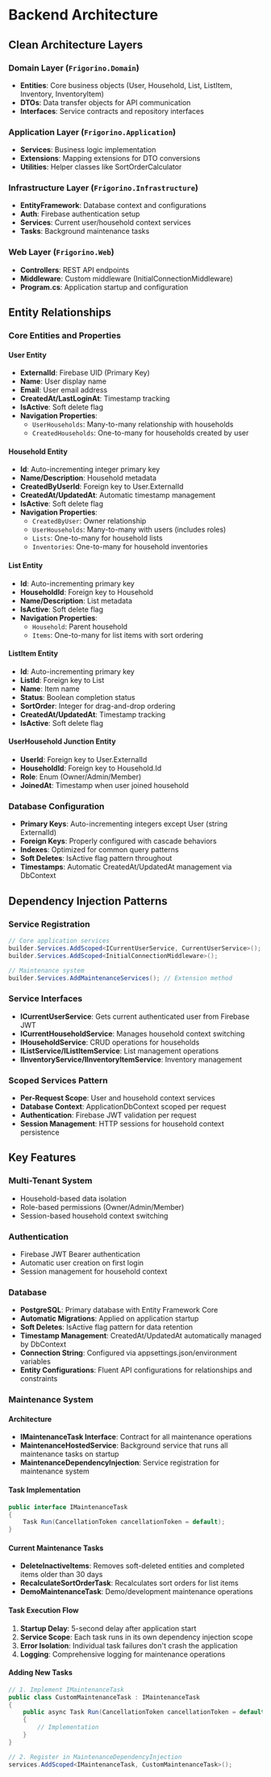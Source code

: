 # Backend Architecture

## Clean Architecture Layers

### Domain Layer (`Frigorino.Domain`)
- **Entities**: Core business objects (User, Household, List, ListItem, Inventory, InventoryItem)
- **DTOs**: Data transfer objects for API communication
- **Interfaces**: Service contracts and repository interfaces

### Application Layer (`Frigorino.Application`)
- **Services**: Business logic implementation
- **Extensions**: Mapping extensions for DTO conversions
- **Utilities**: Helper classes like SortOrderCalculator

### Infrastructure Layer (`Frigorino.Infrastructure`)
- **EntityFramework**: Database context and configurations
- **Auth**: Firebase authentication setup
- **Services**: Current user/household context services
- **Tasks**: Background maintenance tasks

### Web Layer (`Frigorino.Web`)
- **Controllers**: REST API endpoints
- **Middleware**: Custom middleware (InitialConnectionMiddleware)
- **Program.cs**: Application startup and configuration

## Entity Relationships

### Core Entities and Properties

#### User Entity
- **ExternalId**: Firebase UID (Primary Key)
- **Name**: User display name
- **Email**: User email address
- **CreatedAt/LastLoginAt**: Timestamp tracking
- **IsActive**: Soft delete flag
- **Navigation Properties**:
  - `UserHouseholds`: Many-to-many relationship with households
  - `CreatedHouseholds`: One-to-many for households created by user

#### Household Entity
- **Id**: Auto-incrementing integer primary key
- **Name/Description**: Household metadata
- **CreatedByUserId**: Foreign key to User.ExternalId
- **CreatedAt/UpdatedAt**: Automatic timestamp management
- **IsActive**: Soft delete flag
- **Navigation Properties**:
  - `CreatedByUser`: Owner relationship
  - `UserHouseholds`: Many-to-many with users (includes roles)
  - `Lists`: One-to-many for household lists
  - `Inventories`: One-to-many for household inventories

#### List Entity
- **Id**: Auto-incrementing primary key
- **HouseholdId**: Foreign key to Household
- **Name/Description**: List metadata
- **IsActive**: Soft delete flag
- **Navigation Properties**:
  - `Household`: Parent household
  - `Items`: One-to-many for list items with sort ordering

#### ListItem Entity
- **Id**: Auto-incrementing primary key
- **ListId**: Foreign key to List
- **Name**: Item name
- **Status**: Boolean completion status
- **SortOrder**: Integer for drag-and-drop ordering
- **CreatedAt/UpdatedAt**: Timestamp tracking
- **IsActive**: Soft delete flag

#### UserHousehold Junction Entity
- **UserId**: Foreign key to User.ExternalId
- **HouseholdId**: Foreign key to Household.Id
- **Role**: Enum (Owner/Admin/Member)
- **JoinedAt**: Timestamp when user joined household

### Database Configuration
- **Primary Keys**: Auto-incrementing integers except User (string ExternalId)
- **Foreign Keys**: Properly configured with cascade behaviors
- **Indexes**: Optimized for common query patterns
- **Soft Deletes**: IsActive flag pattern throughout
- **Timestamps**: Automatic CreatedAt/UpdatedAt management via DbContext

## Dependency Injection Patterns

### Service Registration
```csharp
// Core application services
builder.Services.AddScoped<ICurrentUserService, CurrentUserService>();
builder.Services.AddScoped<InitialConnectionMiddleware>();

// Maintenance system
builder.Services.AddMaintenanceServices(); // Extension method
```

### Service Interfaces
- **ICurrentUserService**: Gets current authenticated user from Firebase JWT
- **ICurrentHouseholdService**: Manages household context switching
- **IHouseholdService**: CRUD operations for households
- **IListService/IListItemService**: List management operations
- **IInventoryService/IInventoryItemService**: Inventory management

### Scoped Services Pattern
- **Per-Request Scope**: User and household context services
- **Database Context**: ApplicationDbContext scoped per request
- **Authentication**: Firebase JWT validation per request
- **Session Management**: HTTP sessions for household context persistence

## Key Features

### Multi-Tenant System
- Household-based data isolation
- Role-based permissions (Owner/Admin/Member)
- Session-based household context switching

### Authentication
- Firebase JWT Bearer authentication
- Automatic user creation on first login
- Session management for household context

### Database
- **PostgreSQL**: Primary database with Entity Framework Core
- **Automatic Migrations**: Applied on application startup
- **Soft Deletes**: IsActive flag pattern for data retention
- **Timestamp Management**: CreatedAt/UpdatedAt automatically managed by DbContext
- **Connection String**: Configured via appsettings.json/environment variables
- **Entity Configurations**: Fluent API configurations for relationships and constraints

### Maintenance System

#### Architecture
- **IMaintenanceTask Interface**: Contract for all maintenance operations
- **MaintenanceHostedService**: Background service that runs all maintenance tasks on startup
- **MaintenanceDependencyInjection**: Service registration for maintenance system

#### Task Implementation
```csharp
public interface IMaintenanceTask
{
    Task Run(CancellationToken cancellationToken = default);
}
```

#### Current Maintenance Tasks
- **DeleteInactiveItems**: Removes soft-deleted entities and completed items older than 30 days
- **RecalculateSortOrderTask**: Recalculates sort orders for list items
- **DemoMaintenanceTask**: Demo/development maintenance operations

#### Task Execution Flow
1. **Startup Delay**: 5-second delay after application start
2. **Service Scope**: Each task runs in its own dependency injection scope
3. **Error Isolation**: Individual task failures don't crash the application
4. **Logging**: Comprehensive logging for maintenance operations

#### Adding New Tasks
```csharp
// 1. Implement IMaintenanceTask
public class CustomMaintenanceTask : IMaintenanceTask
{
    public async Task Run(CancellationToken cancellationToken = default)
    {
        // Implementation
    }
}

// 2. Register in MaintenanceDependencyInjection
services.AddScoped<IMaintenanceTask, CustomMaintenanceTask>();
```
